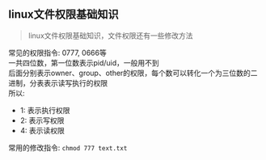 <!--
2020-08-14 15:40:47
https://ae01.alicdn.com/kf/H0e6c4de75ada4a418e3cdbd2a4f27c40U.png
计算机基础
linux文件权限基础知识
文件权限还有一些修改方法
linux文件权限基础知识，文件权限还有一些修改方法
-->

## linux文件权限基础知识

> linux文件权限基础知识，文件权限还有一些修改方法


常见的权限指令: 0777, 0666等  
一共四位数，第一位数表示pid/uid，一般用不到  
后面分别表示owner、group、other的权限，每个数可以转化一个为三位数的二进制，分表表示读写执行的权限  
所以:
- 1: 表示执行权限
- 2: 表示写权限
- 4: 表示读权限

常用的修改指令: `chmod 777 text.txt`
